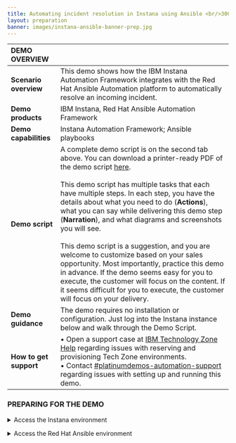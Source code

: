 ```yaml
---
title: Automating incident resolution in Instana using Ansible <br/>300-level live demo
layout: preparation
banner: images/instana-ansible-banner-prep.jpg
---
```


<span id="place1"></span>

<span id="top"></span>

| **DEMO OVERVIEW** | | 
| :---         | :--- |
| **Scenario overview** | This demo shows how the IBM Instana Automation Framework integrates with the Red Hat Ansible Automation platform to automatically resolve an incoming incident. |
| **Demo products** | IBM Instana, Red Hat Ansible Automation Framework |
| **Demo capabilities** | Instana Automation Framework; Ansible playbooks |
| **Demo script** | A complete demo script is on the second tab above. You can download a printer-ready PDF of the demo script <a href="./files/DEMO_Script.pdf" target="_blank" rel="noreferrer">here</a>. <br/><br/> This demo script has multiple tasks that each have multiple steps. In each step, you have the details about what you need to do (**Actions**), what you can say while delivering this demo step (**Narration**), and what diagrams and screenshots you will see.<br/><br/>This demo script is a suggestion, and you are welcome to customize based on your sales opportunity. Most importantly, practice this demo in advance. If the demo seems easy for you to execute, the customer will focus on the content. If it seems difficult for you to execute, the customer will focus on your delivery. |
| **Demo guidance** | The demo requires no installation or configuration. Just log into the Instana instance below and walk through the Demo Script. |
| **How to get support** | • Open a support case at <a href="https://techzone.ibm.com/help" target="_blank" rel="noreferrer">IBM Technology Zone Help</a> regarding issues with reserving and provisioning Tech Zone environments.<br/>• Contact <a href="https://ibm-cloud.slack.com/archives/C0216F39ACU" target="_blank" rel="noreferrer">#platinumdemos-automation-support</a> regarding issues with setting up and running this demo. |

### **PREPARING FOR THE DEMO**

<inline-notification text="Important to note: This is a shared demo environment and therefore no changes should be made to the system "></inline-notification>
<details markdown="1">

<summary>Access the Instana environment</summary>

Login to Instana using the following URL and credentials:

**URL:** https://luke-instana.169-62-77-55.nip.io <br/>
**Username:** admin@instana.local <br/>
**Password:** CoC#Rulz1 <br/>
<br/>

</details>

<p/>

<details markdown="1">

<summary>Access the Red Hat Ansible environment</summary>

Login to Ansible using the following URL and credentials:

**URL:** http://luke-awx.169-62-77-51.nip.io:30377 <br/>
**Username:** admin <br/>
**Password:** QuJHKcKz4qRY3qH1KfjBJw2rhUaMmFi0 <br/>
<br/>

</details>

<p/>